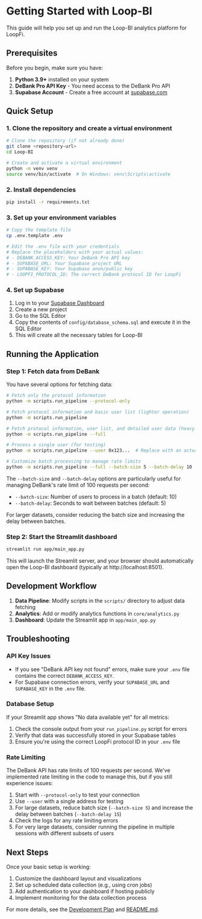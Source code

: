 # Getting Started with Loop-BI

This guide will help you set up and run the Loop-BI analytics platform for LoopFi.

## Prerequisites

Before you begin, make sure you have:

1. **Python 3.9+** installed on your system
2. **DeBank Pro API Key** - You need access to the DeBank Pro API
3. **Supabase Account** - Create a free account at [supabase.com](https://supabase.com)

## Quick Setup

### 1. Clone the repository and create a virtual environment

```bash
# Clone the repository (if not already done)
git clone <repository-url>
cd Loop-BI

# Create and activate a virtual environment
python -m venv venv
source venv/bin/activate  # On Windows: venv\Scripts\activate
```

### 2. Install dependencies

```bash
pip install -r requirements.txt
```

### 3. Set up your environment variables

```bash
# Copy the template file
cp .env.template .env

# Edit the .env file with your credentials
# Replace the placeholders with your actual values:
# - DEBANK_ACCESS_KEY: Your DeBank Pro API key
# - SUPABASE_URL: Your Supabase project URL
# - SUPABASE_KEY: Your Supabase anon/public key
# - LOOPFI_PROTOCOL_ID: The correct DeBank protocol ID for LoopFi
```

### 4. Set up Supabase

1. Log in to your [Supabase Dashboard](https://app.supabase.com)
2. Create a new project
3. Go to the SQL Editor
4. Copy the contents of `config/database_schema.sql` and execute it in the SQL Editor
5. This will create all the necessary tables for Loop-BI

## Running the Application

### Step 1: Fetch data from DeBank

You have several options for fetching data:

```bash
# Fetch only the protocol information
python -m scripts.run_pipeline --protocol-only

# Fetch protocol information and basic user list (lighter operation)
python -m scripts.run_pipeline

# Fetch protocol information, user list, and detailed user data (heavy operation)
python -m scripts.run_pipeline --full

# Process a single user (for testing)
python -m scripts.run_pipeline --user 0x123...  # Replace with an actual Ethereum address

# Customize batch processing to manage rate limits
python -m scripts.run_pipeline --full --batch-size 5 --batch-delay 10
```

The `--batch-size` and `--batch-delay` options are particularly useful for managing DeBank's rate limit of 100 requests per second:

- `--batch-size`: Number of users to process in a batch (default: 10)
- `--batch-delay`: Seconds to wait between batches (default: 5)

For larger datasets, consider reducing the batch size and increasing the delay between batches.

### Step 2: Start the Streamlit dashboard

```bash
streamlit run app/main_app.py
```

This will launch the Streamlit server, and your browser should automatically open the Loop-BI dashboard (typically at http://localhost:8501).

## Development Workflow

1. **Data Pipeline**: Modify scripts in the `scripts/` directory to adjust data fetching
2. **Analytics**: Add or modify analytics functions in `core/analytics.py`
3. **Dashboard**: Update the Streamlit app in `app/main_app.py`

## Troubleshooting

### API Key Issues

- If you see "DeBank API key not found" errors, make sure your `.env` file contains the correct `DEBANK_ACCESS_KEY`.
- For Supabase connection errors, verify your `SUPABASE_URL` and `SUPABASE_KEY` in the `.env` file.

### Database Setup

If your Streamlit app shows "No data available yet" for all metrics:

1. Check the console output from your `run_pipeline.py` script for errors
2. Verify that data was successfully stored in your Supabase tables
3. Ensure you're using the correct LoopFi protocol ID in your `.env` file

### Rate Limiting

The DeBank API has rate limits of 100 requests per second. We've implemented rate limiting in the code to manage this, but if you still experience issues:

1. Start with `--protocol-only` to test your connection
2. Use `--user` with a single address for testing
3. For large datasets, reduce batch size (`--batch-size 5`) and increase the delay between batches (`--batch-delay 15`)
4. Check the logs for any rate limiting errors
5. For very large datasets, consider running the pipeline in multiple sessions with different subsets of users

## Next Steps

Once your basic setup is working:

1. Customize the dashboard layout and visualizations
2. Set up scheduled data collection (e.g., using cron jobs)
3. Add authentication to your dashboard if hosting publicly
4. Implement monitoring for the data collection process

For more details, see the [Development Plan](Development_Plan) and [README.md](README.md). 